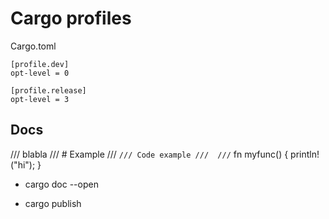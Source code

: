 # Cargo profiles

Cargo.toml

```
[profile.dev]
opt-level = 0

[profile.release]
opt-level = 3
```

## Docs

/// blabla
/// # Example
/// ```
/// Code example
/// 
/// ```
fn myfunc() {
    println!("hi");
}


- cargo doc --open

- cargo publish
